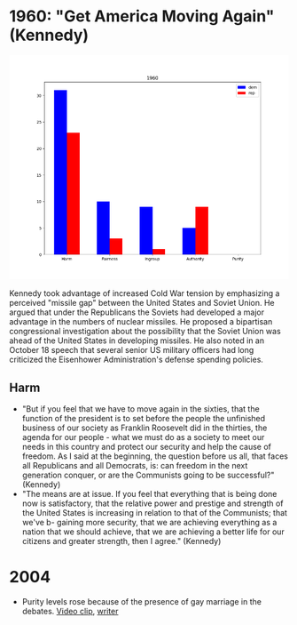# 1960: "Get America Moving Again" (Kennedy)

<img src="./img/1960.png"/>

Kennedy took advantage of increased Cold War tension by emphasizing a perceived "missile gap" between the United States and Soviet Union. He argued that under the Republicans the Soviets had developed a major advantage in the numbers of nuclear missiles. He proposed a bipartisan congressional investigation about the possibility that the Soviet Union was ahead of the United States in developing missiles. He also noted in an October 18 speech that several senior US military officers had long criticized the Eisenhower Administration's defense spending policies.

## Harm

- "But if you feel that we have to move again in the sixties, that the function of the president is to set before the people the unfinished business of our society as Franklin Roosevelt did in the thirties, the agenda for our people - what we must do as a society to meet our needs in this country and protect our security and help the cause of freedom. As I said at the beginning, the question before us all, that faces all Republicans and all Democrats, is: can freedom in the next generation conquer, or are the Communists going to be successful?" (Kennedy)
- "The means are at issue. If you feel that everything that is being done now is satisfactory, that the relative power and prestige and strength of the United States is increasing in relation to that of the Communists; that we've b- gaining more security, that we are achieving everything as a nation that we should achieve, that we are achieving a better life for our citizens and greater strength, then I agree." (Kennedy)

# 2004

- Purity levels rose because of the presence of gay marriage in the debates. [Video clip](https://youtu.be/sy2bHZsCD1g?t=23m3s), [writer](https://docs.google.com/spreadsheets/d/1eWHOCrEhcuOHghSRurFiinCFjGGX0aMrCzWD7CDdpFU/edit#gid=1730715372)
